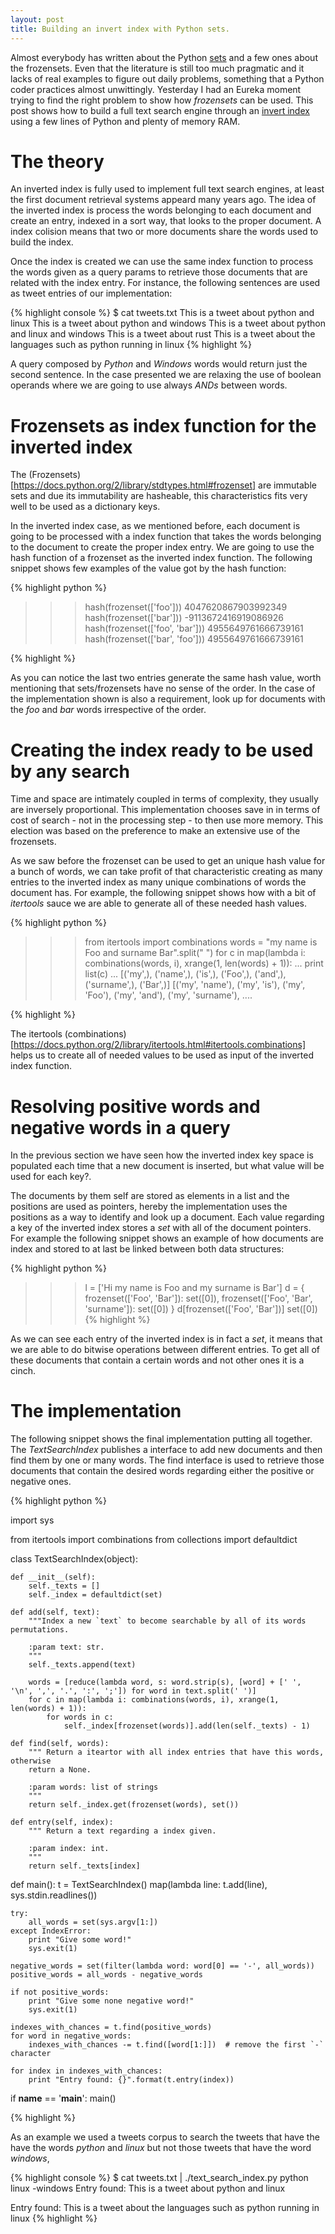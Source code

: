 ```yaml
---
layout: post
title: Building an invert index with Python sets.
---
```


Almost everybody has written about the Python [sets](https://docs.python.org/2/library/stdtypes.html#set) and a few
ones about the frozensets. Even that the literature is still too much pragmatic and it lacks of real examples to 
figure out daily problems, something that a Python coder practices almost unwittingly. Yesterday I had an Eureka
moment trying to find the right problem to show how *frozensets* can be used. This post shows how to build a full text
search engine through an [invert index](https://en.wikipedia.org/wiki/Inverted_index) using a few lines of Python and plenty
of memory RAM.

# The theory

An inverted index is fully used to implement full text search engines, at least the first document retrieval systems appeard many
years ago. The idea of the inverted index is process the words belonging to each document and create an entry, indexed in a sort way,
that looks to the proper document. A index colision means that two or more documents share the words used to build the index.

Once the index is created we can use the same index function to process the words given as a query params to retrieve those
documents that are related with the index entry. For instance, the following sentences are used as tweet entries of our
implementation:

{% highlight console %}
$ cat tweets.txt
This is a tweet about python and linux
This is a tweet about python and windows
This is a tweet about python and linux and windows
This is a tweet about rust
This is a tweet about the languages such as python running in linux
{% highlight %}

A query composed by *Python* and *Windows* words would return just the second sentence. In the case presented we are relaxing the use of
boolean operands where we are going to use always *ANDs* between words.

# Frozensets as index function for the inverted index

The (Frozensets)[https://docs.python.org/2/library/stdtypes.html#frozenset] are immutable sets and due its immutability are hasheable, this 
characteristics fits very well to be used as a dictionary keys.

In the inverted index case, as we mentioned before, each document is going to be processed with a index function that takes the words belonging
to the document to create the proper index entry. We are going to use the hash function of a frozenset as the inverted index function.
The following snippet shows few examples of the value got by the hash function: 

{% highlight python %}

>>> hash(frozenset(['foo']))
4047620867903992349
>>> hash(frozenset(['bar']))
-9113672416919086926
>>> hash(frozenset(['foo', 'bar']))
4955649761666739161
>>> hash(frozenset(['bar', 'foo']))
4955649761666739161

{% highlight %}

As you can notice the last two entries generate the same hash value, worth mentioning that sets/frozensets have no sense of the order. In the case of the
implementation shown is also a requirement, look up for documents with the *foo* and *bar* words irrespective of the order.

# Creating the index ready to be used by any search

Time and space are intimately coupled in terms of complexity, they usually are inversely proportional. This implementation chooses save in 
in terms of cost of search - not in the processing step - to then use more memory. This election was based on the preference to make an extensive use of the frozensets.

As we saw before the frozenset can be used to get an unique hash value for a bunch of words, we can take profit of that characteristic
creating as many entries to the inverted index as many unique combinations of words the document has. For example, the following snippet shows
how with a bit of *itertools* sauce we are able to generate all of these needed hash values.


{% highlight python %}

>>> from itertools import combinations
>>> words = "my name is Foo and surname Bar".split(" ")
>>> for c in map(lambda i: combinations(words, i), xrange(1, len(words) + 1)):
...     print list(c)
...
[('my',), ('name',), ('is',), ('Foo',), ('and',), ('surname',), ('Bar',)]
[('my', 'name'), ('my', 'is'), ('my', 'Foo'), ('my', 'and'), ('my', 'surname'), ....

{% highlight %}

The itertools (combinations)[https://docs.python.org/2/library/itertools.html#itertools.combinations] helps us to create all of
needed values to be used as input of the inverted index function.

# Resolving positive words and negative words in a query

In the previous section we have seen how the inverted index key space is populated each time that a new document is inserted, but what value
will be used for each key?. 

The documents by them self are stored as elements in a list and the positions are used as pointers, hereby the implementation uses the 
positions as a way to identify and look up a document. Each value regarding a key of the inverted index stores a *set* with all of the
document pointers. For example the following snippet shows an example of how documents are index and stored to at last be linked between 
both data structures:

{% highlight python %}

>>> l = ['Hi my name is Foo and my surname is Bar']
>>> d = { frozenset(['Foo', 'Bar']): set([0]), frozenset(['Foo', 'Bar', 'surname']): set([0]) }
>>> d[frozenset(['Foo', 'Bar'])]
set([0])
{% highlight %}

As we can see each entry of the inverted index is in fact a *set*, it means that we are able to do bitwise operations between 
different entries. To get all of these documents that contain a certain words and not other ones it is a cinch.

# The implementation

The following snippet shows the final implementation putting all together. The *TextSearchIndex* publishes a interface
to add new documents and then find them by one or many words. The find interface is used to retrieve those documents
that contain the desired words regarding either the positive or negative ones.

{% highlight python %}

import sys

from itertools import combinations
from collections import defaultdict

class TextSearchIndex(object):

    def __init__(self):
        self._texts = []
        self._index = defaultdict(set)

    def add(self, text):
        """Index a new `text` to become searchable by all of its words permutations.

        :param text: str.
        """
        self._texts.append(text)

        words = [reduce(lambda word, s: word.strip(s), [word] + [' ', '\n', ',', '.', ':', ';']) for word in text.split(' ')]
        for c in map(lambda i: combinations(words, i), xrange(1, len(words) + 1)):
            for words in c:
                self._index[frozenset(words)].add(len(self._texts) - 1)

    def find(self, words):
        """ Return a iteartor with all index entries that have this words, otherwise
        return a None.

        :param words: list of strings
        """
        return self._index.get(frozenset(words), set())

    def entry(self, index):
        """ Return a text regarding a index given.

        :param index: int.
        """
        return self._texts[index]


def main():
    t = TextSearchIndex()
    map(lambda line: t.add(line), sys.stdin.readlines())

    try:
        all_words = set(sys.argv[1:])
    except IndexError:
        print "Give some word!"
        sys.exit(1)

    negative_words = set(filter(lambda word: word[0] == '-', all_words))
    positive_words = all_words - negative_words

    if not positive_words:
        print "Give some none negative word!"
        sys.exit(1)

    indexes_with_chances = t.find(positive_words)
    for word in negative_words:
        indexes_with_chances -= t.find([word[1:]])  # remove the first `-` character

    for index in indexes_with_chances:
        print "Entry found: {}".format(t.entry(index))

if __name__ == '__main__':
    main()

{% highlight %}

As an example we used a tweets corpus to search the tweets that have the have the words *python* and *linux* but not those tweets that have the word
*windows*,

{% highlight console %}
$ cat tweets.txt | ./text_search_index.py python linux -windows
Entry found: This is a tweet about python and linux

Entry found: This is a tweet about the languages such as python running in linux
{% highlight %}
